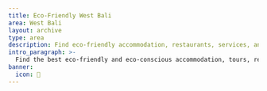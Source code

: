 ```yaml
---
title: Eco-Friendly West Bali
area: West Bali
layout: archive
type: area
description: Find eco-friendly accommodation, restaurants, services, and things to do in West Bali, Bali with our free green business directory.
intro_paragraph: >-
  Find the best eco-friendly and eco-conscious accommodation, tours, restaurants, and services in West Bali.
banner:
  icon: 🌴
---
```

